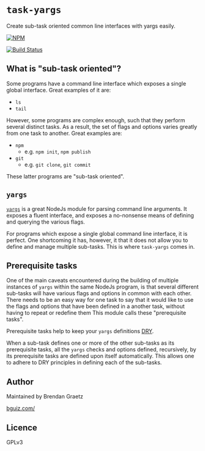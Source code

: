 # `task-yargs`

Create sub-task oriented common line interfaces with yargs easily.

[![NPM](https://nodei.co/npm/task-yargs.png)](https://github.com/bguiz/task-yargs/)

[![Build Status](https://travis-ci.org/bguiz/task-yargs.svg?branch=master)](https://travis-ci.org/bguiz/task-yargs)

## What is "sub-task oriented"?

Some programs have a command line interface which exposes a single global interface.
Great examples of it are:

- `ls`
- `tail`

However, some programs are complex enough,
such that they perform several distinct tasks.
As a result, the set of flags and options varies greatly from one task to another.
Great examples are:

- `npm`
  - e.g. `npm init`, `npm publish`
- `git`
  - e.g. `git clone`, `git commit`

These latter programs are "sub-task oriented".

## `yargs`

[`yargs`](https://github.com/bcoe/yargs) is a great NodeJs module for parsing
command line arguments.
It exposes a fluent interface,
and exposes a no-nonsense means of defining and querying the various flags.

For programs which expose a single global command line interface, it is perfect.
One shortcoming it has, however,
it that it does not allow you to define and manage multiple sub-tasks.
This is where `task-yargs` comes in.

## Prerequisite tasks

One of the main caveats encountered during the building of multiple instances
of `yargs` within the same NodeJs program,
is that several different sub-tasks will have various flags and options
in common with each other.
There needs to be an easy way for one task to say that it would like to
use the flags and options that have been defined in a another task,
without having to repeat or redefine them
This module calls these "prerequisite tasks".

Prerequisite tasks help to keep your `yargs` definitions
[DRY](http://en.wikipedia.org/wiki/Don%27t_repeat_yourself).

When a sub-task defines one or more of the other sub-tasks as its prerequisite tasks,
all the `yargs` checks and options defined, recursively,
by its prerequisite tasks are defined upon itself automatically.
This allows one to adhere to DRY principles in defining each of the sub-tasks.

## Author

Maintained by Brendan Graetz

[bguiz.com/](http://bguiz.com/)

## Licence

GPLv3
